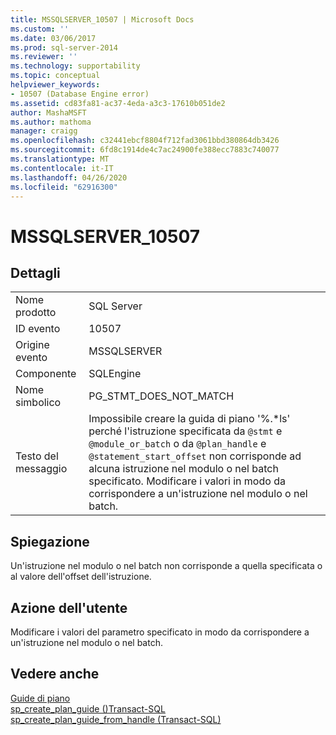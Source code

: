 ```yaml
---
title: MSSQLSERVER_10507 | Microsoft Docs
ms.custom: ''
ms.date: 03/06/2017
ms.prod: sql-server-2014
ms.reviewer: ''
ms.technology: supportability
ms.topic: conceptual
helpviewer_keywords:
- 10507 (Database Engine error)
ms.assetid: cd83fa81-ac37-4eda-a3c3-17610b051de2
author: MashaMSFT
ms.author: mathoma
manager: craigg
ms.openlocfilehash: c32441ebcf8804f712fad3061bbd380864db3426
ms.sourcegitcommit: 6fd8c1914de4c7ac24900fe388ecc7883c740077
ms.translationtype: MT
ms.contentlocale: it-IT
ms.lasthandoff: 04/26/2020
ms.locfileid: "62916300"
---
```

# <a name="mssqlserver_10507"></a>MSSQLSERVER_10507
    
## <a name="details"></a>Dettagli  
  
|||  
|-|-|  
|Nome prodotto|SQL Server|  
|ID evento|10507|  
|Origine evento|MSSQLSERVER|  
|Componente|SQLEngine|  
|Nome simbolico|PG_STMT_DOES_NOT_MATCH|  
|Testo del messaggio|Impossibile creare la guida di piano '%.\*ls' perché l'istruzione specificata da `@stmt` e `@module_or_batch` o da `@plan_handle` e `@statement_start_offset` non corrisponde ad alcuna istruzione nel modulo o nel batch specificato. Modificare i valori in modo da corrispondere a un'istruzione nel modulo o nel batch.|  
  
## <a name="explanation"></a>Spiegazione  
 Un'istruzione nel modulo o nel batch non corrisponde a quella specificata o al valore dell'offset dell'istruzione.  
  
## <a name="user-action"></a>Azione dell'utente  
 Modificare i valori del parametro specificato in modo da corrispondere a un'istruzione nel modulo o nel batch.  
  
## <a name="see-also"></a>Vedere anche  
 [Guide di piano](../performance/plan-guides.md)   
 [sp_create_plan_guide &#40;&#41;Transact-SQL](/sql/relational-databases/system-stored-procedures/sp-create-plan-guide-transact-sql)   
 [sp_create_plan_guide_from_handle &#40;Transact-SQL&#41;](/sql/relational-databases/system-stored-procedures/sp-create-plan-guide-from-handle-transact-sql)  
  
  
